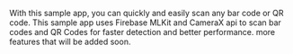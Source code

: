 With this sample app, you can quickly and easily scan any bar code or QR code. This sample app uses Firebase MLKit and CameraX api to scan bar codes and QR Codes for faster detection and better performance. more features that will be added soon.
